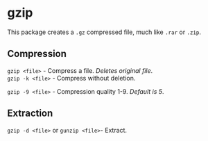 # gzip

This package creates a `.gz` compressed file, much like `.rar` or `.zip`.  

## Compression
`gzip <file>` - Compress a file. *Deletes original file*.  
`gzip -k <file>` - Compress without deletion.  

`gzip -9 <file>` - Compression quality 1-9. *Default is 5*.


## Extraction
`gzip -d <file>` or `gunzip <file>`- Extract.  
